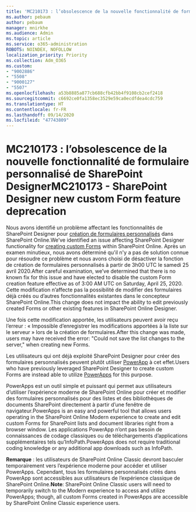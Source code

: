```yaml
---
title: 'MC210173 : l’obsolescence de la nouvelle fonctionnalité de formulaire personnalisé de SharePoint Designer'
ms.author: pebaum
author: pebaum
manager: mnirkhe
ms.audience: Admin
ms.topic: article
ms.service: o365-administration
ROBOTS: NOINDEX, NOFOLLOW
localization_priority: Priority
ms.collection: Adm_O365
ms.custom:
- "9002886"
- "5508"
- "9000127"
- "5507"
ms.openlocfilehash: a53b8885a877cb688cfb42bb4f9108cb2cef2418
ms.sourcegitcommit: c6692ce0fa1358ec3529e59ca0ecdfdea4cdc759
ms.translationtype: HT
ms.contentlocale: fr-FR
ms.lasthandoff: 09/14/2020
ms.locfileid: "47743809"
---
```

# <a name="mc210173---sharepoint-designer-new-custom-form-feature-deprecation"></a><span data-ttu-id="874f0-102">MC210173 : l’obsolescence de la nouvelle fonctionnalité de formulaire personnalisé de SharePoint Designer</span><span class="sxs-lookup"><span data-stu-id="874f0-102">MC210173 - SharePoint Designer new custom Form feature deprecation</span></span>

<span data-ttu-id="874f0-103">Nous avons identifié un problème affectant les fonctionnalités de SharePoint Designer pour [création de formulaires personnalisés](https://support.microsoft.com/en-us/office/create-a-custom-list-form-using-sharepoint-designer-917d8fdb-ee00-4441-adb3-a94612d1d105?ui=en-us&rs=en-us&ad=us#bm2) dans SharePoint Online.</span><span class="sxs-lookup"><span data-stu-id="874f0-103">We’ve identified an issue affecting SharePoint Designer functionality for [creating custom Forms](https://support.microsoft.com/en-us/office/create-a-custom-list-form-using-sharepoint-designer-917d8fdb-ee00-4441-adb3-a94612d1d105?ui=en-us&rs=en-us&ad=us#bm2) within SharePoint Online.</span></span> <span data-ttu-id="874f0-104">Après un examen minutieux, nous avons déterminé qu'il n'y a pas de solution connue pour résoudre ce problème et nous avons choisi de désactiver la fonction de création de formulaires personnalisés à partir de 3h00 UTC le samedi 25 avril 2020.</span><span class="sxs-lookup"><span data-stu-id="874f0-104">After careful examination, we’ve determined that there is no known fix for this issue and have elected to disable the custom Form creation feature effective as of 3:00 AM UTC on Saturday, April 25, 2020.</span></span> <span data-ttu-id="874f0-105">Cette modification n’affecte pas la possibilité de modifier des formulaires déjà créés ou d’autres fonctionnalités existantes dans le concepteur SharePoint Online.</span><span class="sxs-lookup"><span data-stu-id="874f0-105">This change does not impact the ability to edit previously created Forms or other existing features in SharePoint Online Designer.</span></span>

<span data-ttu-id="874f0-106">Une fois cette modification apportée, les utilisateurs peuvent avoir reçu l’erreur : « Impossible d’enregistrer les modifications apportées à la liste sur le serveur » lors de la création de formulaires.</span><span class="sxs-lookup"><span data-stu-id="874f0-106">After this change was made, users may have received the error: "Could not save the list changes to the server," when creating new Forms.</span></span>

<span data-ttu-id="874f0-107">Les utilisateurs qui ont déjà exploité SharePoint Designer pour créer des formulaires personnalisés peuvent plutôt utiliser [PowerApp](https://docs.microsoft.com/powerapps/maker/canvas-apps/customize-list-form) à cet effet.</span><span class="sxs-lookup"><span data-stu-id="874f0-107">Users who have previously leveraged SharePoint Designer to create custom Forms are instead able to utilize [PowerApps](https://docs.microsoft.com/powerapps/maker/canvas-apps/customize-list-form) for this purpose.</span></span>

<span data-ttu-id="874f0-108">PowerApps est un outil simple et puissant qui permet aux utilisateurs d’utiliser l’expérience moderne de SharePoint Online pour créer et modifier des formulaires personnalisés pour des listes et des bibliothèques de documents SharePoint directement à partir d’une fenêtre de navigateur.</span><span class="sxs-lookup"><span data-stu-id="874f0-108">PowerApps is an easy and powerful tool that allows users operating in the SharePoint Online Modern experience to create and edit custom Forms for SharePoint lists and document libraries right from a browser window.</span></span> <span data-ttu-id="874f0-109">Les applications PowerApp n’ont pas besoin de connaissances de codage classiques ou de téléchargements d’applications supplémentaires tels qu’InfoPath.</span><span class="sxs-lookup"><span data-stu-id="874f0-109">PowerApps does not require traditional coding knowledge or any additional app downloads such as InfoPath.</span></span>

<span data-ttu-id="874f0-110">**Remarque** : les utilisateurs de SharePoint Online Classic devront basculer temporairement vers l’expérience moderne pour accéder et utiliser PowerApps. Cependant, tous les formulaires personnalisés créés dans PowerApp sont accessibles aux utilisateurs de l’expérience classique de SharePoint Online.</span><span class="sxs-lookup"><span data-stu-id="874f0-110">**Note**: SharePoint Online Classic users will need to temporarily switch to the Modern experience to access and utilize PowerApps; though, all custom Forms created in PowerApps are accessible by SharePoint Online Classic experience users.</span></span>
